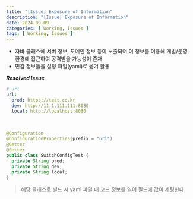 ```yaml
---
title: "[Issue] Exposure of Information"
description: "[Issue] Exposure of Information"
date: 2024-09-09
categories: [ Working, Issues ]
tags: [ Working, Issues ]
---
```


- 자바 클래스에 서버 정보, 도메인 정보 등이 노출되어 이 정보를 이용해 개발/운영 환경에 접근하여 공격받을 가능성이 존재
- 민감 정보들을 설정 파일(yaml)로 옮겨 활용

***Resolved Issue***

```yaml
# url
url:
  prod: https://test.co.kr
  dev: http://11.1.111.111:8080
  local: http://localhost:8080
```

<br/>

```java
@Configuration
@ConfigurationProperties(prefix = "url")
@Getter
@Setter
public class SwitchConfigTest {
  private String prod;
  private String dev;
  private String local;
}
```
> 해당 클래스로 빌드 시 yaml 파일 내 코드 정보를 읽어 필드에 값이 세팅한다.  